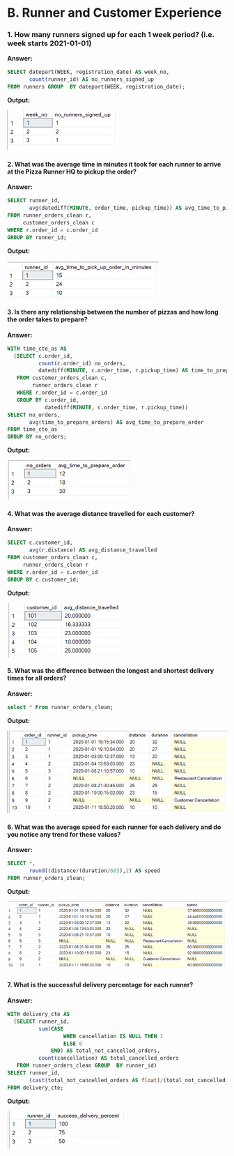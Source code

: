 # B. Runner and Customer Experience

### 1. How many runners signed up for each 1 week period? (i.e. week starts 2021-01-01) ###

**Answer:**

````sql
SELECT datepart(WEEK, registration_date) AS week_no,
       count(runner_id) AS no_runners_signed_up
FROM runners GROUP  BY datepart(WEEK, registration_date);

````
**Output:**


![My Image](B.images/sol1.png)

#### 2. What was the average time in minutes it took for each runner to arrive at the Pizza Runner HQ to pickup the order?

**Answer:**

````sql
SELECT runner_id,
       avg(datediff(MINUTE, order_time, pickup_time)) AS avg_time_to_pick_up_order_in_minutes
FROM runner_orders_clean r,
     customer_orders_clean c
WHERE r.order_id = c.order_id
GROUP BY runner_id;

````

**Output:**

![My Image](B.images/sol2.png)

#### 3. Is there any relationship between the number of pizzas and how long the order takes to prepare?

**Answer:**

````sql
WITH time_cte_as AS
  (SELECT c.order_id,
          count(c.order_id) no_orders,
          datediff(MINUTE, c.order_time, r.pickup_time) AS time_to_prepare_orders
   FROM customer_orders_clean c,
        runner_orders_clean r
   WHERE r.order_id = c.order_id
   GROUP BY c.order_id,
            datediff(MINUTE, c.order_time, r.pickup_time))
SELECT no_orders,
       avg(time_to_prepare_orders) AS avg_time_to_prepare_order
FROM time_cte_as
GROUP BY no_orders;
````

**Output:**

![My Image](B.images/sol3.png)

#### 4. What was the average distance travelled for each customer?

**Answer:**

````sql
SELECT c.customer_id,
       avg(r.distance) AS avg_distance_travelled
FROM customer_orders_clean c,
     runner_orders_clean r
WHERE r.order_id = c.order_id
GROUP BY c.customer_id;
````

**Output:**

![My Image](B.images/sol4.png)

#### 5. What was the difference between the longest and shortest delivery times for all orders?

**Answer:**

````sql
select * From runner_orders_clean;
````

**Output:**

![My Image](B.images/sol5.png)

#### 6. What was the average speed for each runner for each delivery and do you notice any trend for these values?

**Answer:**

````sql
SELECT *,
       round((distance/(duration/60)),2) AS speed
FROM runner_orders_clean;
````

**Output:**

![My Image](B.images/sol6.png)

#### 7. What is the successful delivery percentage for each runner?

**Answer:**

````sql
WITH delivery_cte AS
  (SELECT runner_id,
          sum(CASE
                  WHEN cancellation IS NULL THEN 1
                  ELSE 0
              END) AS total_not_cancelled_orders,
          count(cancellation) AS total_cancelled_orders
   FROM runner_orders_clean GROUP  BY runner_id)
SELECT runner_id,
       (cast(total_not_cancelled_orders AS float)/(total_not_cancelled_orders+total_cancelled_orders)) * 100 AS success_delivery_percent
FROM delivery_cte;
````

**Output:**

![My Image](B.images/sol7.png)